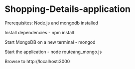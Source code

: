 # Shopping-Details-application

Prerequisites: Node.js and mongodb installed

Install dependencies - npm install

Start MongoDB on a new terminal - mongod

Start the application - node routeang_mongo.js

Browse to http://localhost:3000
